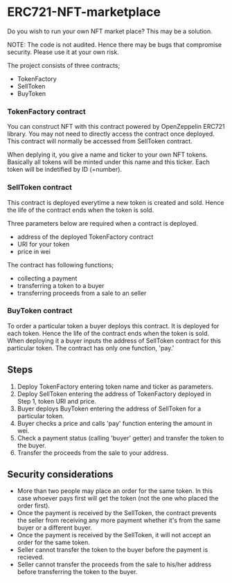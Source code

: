 # ERC721-NFT-marketplace
Do you wish to run your own NFT market place?  This may be a solution.

NOTE: The code is not audited. Hence there may be bugs that compromise security. Please use it at your own risk. 

The project consists of three contracts;

- TokenFactory
- SellToken
- BuyToken

### TokenFactory contract
You can construct NFT with this contract powered by OpenZeppelin ERC721 library. You may not need to directly access the contract once deployed.
This contract will normally be accessed from SellToken contract.

When deplying it, you give a name and ticker to your own NFT tokens.  Basically all tokens will be minted under this name and this ticker.
Each token will be indetified by ID (=number).  

### SellToken contract
This contract is deployed everytime a new token is created and sold. Hence the life of the contract ends when the token is sold.

Three parameters below are required when a contract is deployed.
- address of the deployed TokenFactory contract
- URI for your token
- price in wei

The contract has following functions;
- collecting a payment
- transferring a token to a buyer
- transferring proceeds from a sale to an seller

### BuyToken contract
To order a particular token a buyer deploys this contract. It is deployed for each token. Hence the life of the contract ends when the token is sold.
When deploying it a buyer inputs the address of SellToken contract for this particular token. The contract has only one function, 'pay.' 

## Steps
1. Deploy TokenFactory entering token name and ticker as parameters.
2. Deploy SellToken entering the address of TokenFactory deployed in Step 1, token URI and price.
3. Buyer deploys BuyToken entering the address of SellToken for a particular token.
4. Buyer checks a price and calls 'pay' function entering the amount in wei.
5. Check a payment status (calling 'buyer' getter) and transfer the token to the buyer.
6. Transfer the proceeds from the sale to your address.

## Security considerations
- More than two people may place an order for the same token. In this case whoever pays first will get the token (not the one who placed the order first). 
- Once the payment is received by the SellToken, the contract prevents the seller from receiving any more payment whether it's from the same buyer or a different buyer.
- Once the payment is received by the SellToken, it will not accept an order for the same token.
- Seller cannot transfer the token to the buyer before the payment is recieved.
- Seller cannot transfer the proceeds from the sale to his/her address before transferring the token to the buyer.




